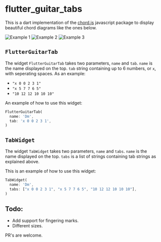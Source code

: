 # flutter_guitar_tabs

This is a dart implementation of the [chord.js](https://github.com/einaregilsson/chord.js) javascript package to display beautiful chord diagrams like the ones below.

![Example 1](https://raw.githubusercontent.com/joranmulderij/flutter_guitar_tabs/main/images/example1.png)
![Example 2](https://raw.githubusercontent.com/joranmulderij/flutter_guitar_tabs/main/images/example2.png)
![Example 3](https://raw.githubusercontent.com/joranmulderij/flutter_guitar_tabs/main/images/example3.png)

## `FlutterGuitarTab`

The widget `FlutterGuitarTab` takes two parameters, `name` and `tab`.
`name` is the name displayed on the top.
`tab` string containing up to 6 numbers, or `x`, with seperating spaces.
As an example:

- `"x 0 0 2 3 1"`
- `"x 5 7 7 6 5"`
- `"10 12 12 10 10 10"`

An example of how to use this widget:

```dart
FlutterGuitarTab(
  name: 'Dm',
  tab: 'x 0 0 2 3 1',
)
```

## `TabWidget`

The widget `TabWidget` takes two parameters, `name` and `tabs`.
`name` is the name displayed on the top.
`tabs` is a list of strings containing tab strings as explained above.

This is an example of how to use this widget:

```dart
TabWidget(
  name: 'Dm',
  tabs: ["x 0 0 2 3 1", "x 5 7 7 6 5", "10 12 12 10 10 10"],
)
```

## Todo:

- Add support for fingering marks.
- Different sizes.

PR's are welcome.

